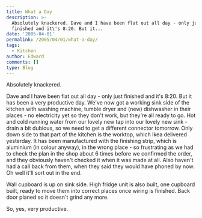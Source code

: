 ```yaml
---
title: What a Day
description: >-
  Absolutely knackered. Dave and I have been flat out all day - only just
  finished and it\'s 8:20. But it...
date: '2005-04-01'
permalink: /2005/04/01/what-a-day/
tags:
  - Kitchen
author: Edward
comments: []
type: Blog
---
```


Absolutely knackered.

Dave and I have been flat out all day - only just finished and it\'s
8:20. But it has been a very productive day. We\'ve now got a working
sink side of the kitchen with washing machine, tumble dryer and (new)
dishwasher in their places - no electricity yet so they don\'t work, but
they\'re all ready to go. Hot and cold running water from our lovely new
tap into our lovely new sink - drain a bit dubious, so we need to get a
different connector tomorrow. Only down side to that part of the kitchen
is the worktop, which Ikea delivered yesterday. It has been manufactured
with the finishing strip, which is aluminium (in colour anyway), in the
wrong place - so frustrating as we had to check the plan in the shop
about 6 times before we confirmed the order, and they obviously haven\'t
checked it when it was made at all. Also haven\'t had a call back from
them, when they said they would have phoned by now. Oh well it\'ll sort
out in the end.

Wall cupboard is up on sink side. High fridge unit is also built, one
cupboard built, ready to move them into correct places once wiring is
finished. Back door planed so it doesn\'t grind any more.

So, yes, very productive.

